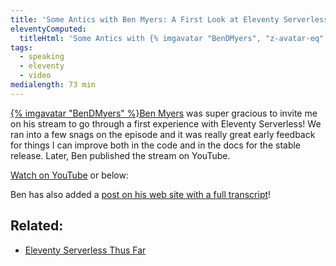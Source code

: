 ```yaml
---
title: 'Some Antics with Ben Myers: A First Look at Eleventy Serverless!'
eleventyComputed:
  titleHtml: 'Some Antics with {% imgavatar "BenDMyers", "z-avatar-eq" %}Ben Myers: A First Look at Eleventy Serverless!'
tags:
  - speaking
  - eleventy
  - video
medialength: 73 min
---
```

[{% imgavatar "BenDMyers" %}Ben Myers](https://twitter.com/BenDMyers) was super gracious to invite me on his stream to go through a first experience with Eleventy Serverless! We ran into a few snags on the episode and it was really great early feedback for things I can improve both in the code and in the docs for the stable release. Later, Ben published the stream on YouTube.

[Watch on YouTube](https://www.youtube.com/watch?v=wneO9XKkGTA) or below:

<div><youtube-lite-player @slug="wneO9XKkGTA" @label="{{ title }}"></youtube-lite-player></div>

Ben has also added a [post on his web site with a full transcript](https://someantics.dev/first-look-eleventy-serverless/)!

## Related:

* [Eleventy Serverless Thus Far](/web/eleventy-serverless-timeline/)
